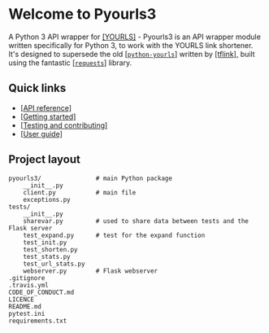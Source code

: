 # Welcome to Pyourls3

A Python 3 API wrapper for [[YOURLS]](https://yourls.org/) - Pyourls3 is an API wrapper module written specifically for Python 3, to work with the YOURLS link shortener. It's
designed to supersede the old [[`python-yourls`]](https://www.github.com/tflink/python-yourls) written by [[tflink]](https://github.com/tflink),
built using the fantastic [[`requests`]](https://pypi.org/project/requests/) library.

## Quick links

* [[API reference]](api.md)
* [[Getting started]](start.md)
* [[Testing and contributing]](tests.md)
* [[User guide]](manual.md)

## Project layout

    pyourls3/               # main Python package
        __init__.py
        client.py           # main file
        exceptions.py
    tests/
        __init__.py
        sharevar.py         # used to share data between tests and the Flask server
        test_expand.py      # test for the expand function
        test_init.py
        test_shorten.py
        test_stats.py
        test_url_stats.py
        webserver.py        # Flask webserver
    .gitignore
    .travis.yml
    CODE_OF_CONDUCT.md
    LICENCE
    README.md
    pytest.ini
    requirements.txt